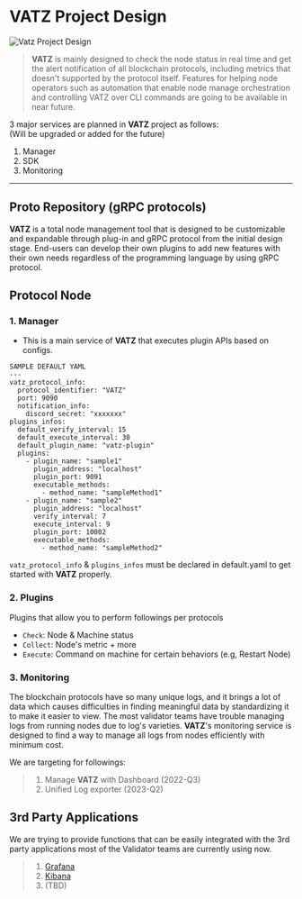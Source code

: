 # VATZ Project Design

![Vatz Project Design](https://user-images.githubusercontent.com/6308023/179885451-6d40505b-8b31-41d3-8dff-25220e00be1c.png)

> **VATZ** is mainly designed to check the node status in real time and get the alert notification of all blockchain protocols, including metrics that doesn't supported by the protocol itself. Features for helping node operators such as automation that enable node manage orchestration and controlling VATZ over CLI commands are going to be available in near future.

3 major services are planned in **VATZ** project as follows: <br>
(Will be upgraded or added for the future)

   1. Manager
   2. SDK
   3. Monitoring

---

## Proto Repository (gRPC protocols)

**VATZ** is a total node management tool that is designed to be customizable and expandable through plug-in and gRPC protocol from the initial design stage. End-users can develop their own plugins to add new features with their own needs regardless of the programming language by using gRPC protocol.


## Protocol Node

### 1. Manager

- This is a main service of **VATZ** that executes plugin APIs based on configs.

```
SAMPLE DEFAULT YAML
---
vatz_protocol_info:
  protocol_identifier: "VATZ"
  port: 9090
  notification_info:
    discord_secret: "xxxxxxx"
plugins_infos:
  default_verify_interval: 15
  default_execute_interval: 30
  default_plugin_name: "vatz-plugin"
  plugins:
    - plugin_name: "sample1"
      plugin_address: "localhost"
      plugin_port: 9091
      executable_methods:
        - method_name: "sampleMethod1"
    - plugin_name: "sample2"
      plugin_address: "localhost"
      verify_interval: 7
      execute_interval: 9
      plugin_port: 10002
      executable_methods:
        - method_name: "sampleMethod2"
```

`vatz_protocol_info` & `plugins_infos` must be declared in default.yaml to get started with **VATZ** properly.

### 2. Plugins

Plugins that allow you to perform followings per protocols
   - `Check`: Node & Machine status
   - `Collect`: Node's metric + more
   - `Execute`: Command on machine for certain behaviors (e.g, Restart Node)
   

### 3. Monitoring
The blockchain protocols have so many unique logs, and it brings a lot of data which causes difficulties in finding meaningful data by standardizing it to make it easier to view.
The most validator teams have trouble managing logs from running nodes due to log's varieties.
**VATZ**'s monitoring service is designed to find a way to manage all logs from nodes efficiently with minimum cost.

We are targeting for followings:

> 1. Manage **VATZ** with Dashboard  (2022-Q3)
> 2. Unified Log exporter (2023-Q2)

## 3rd Party Applications
We are trying to provide functions that can be easily integrated with the 3rd party applications most of the Validator teams are currently using now.
 
> 1. [Grafana](https://grafana.com/)
> 2. [Kibana](https://www.elastic.co/)
> 3. (TBD)